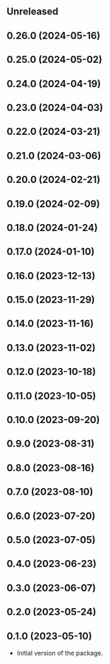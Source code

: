 <!-- Learn how to maintain this file at https://github.com/WordPress/gutenberg/tree/HEAD/packages#maintaining-changelogs. -->

## Unreleased

## 0.26.0 (2024-05-16)

## 0.25.0 (2024-05-02)

## 0.24.0 (2024-04-19)

## 0.23.0 (2024-04-03)

## 0.22.0 (2024-03-21)

## 0.21.0 (2024-03-06)

## 0.20.0 (2024-02-21)

## 0.19.0 (2024-02-09)

## 0.18.0 (2024-01-24)

## 0.17.0 (2024-01-10)

## 0.16.0 (2023-12-13)

## 0.15.0 (2023-11-29)

## 0.14.0 (2023-11-16)

## 0.13.0 (2023-11-02)

## 0.12.0 (2023-10-18)

## 0.11.0 (2023-10-05)

## 0.10.0 (2023-09-20)

## 0.9.0 (2023-08-31)

## 0.8.0 (2023-08-16)

## 0.7.0 (2023-08-10)

## 0.6.0 (2023-07-20)

## 0.5.0 (2023-07-05)

## 0.4.0 (2023-06-23)

## 0.3.0 (2023-06-07)

## 0.2.0 (2023-05-24)

## 0.1.0 (2023-05-10)

- Initial version of the package.
